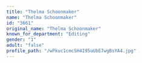 ```yaml
---
title: "Thelma Schoonmaker"
name: "Thelma Schoonmaker"
id: "3661"
original_name: "Thelma Schoonmaker"
known_for_department: "Editing"
gender: "1"
adult: "false"
profile_path: "/wPkuc1cmcSH4I95uUbE7wgBsYA4.jpg"
---
```

